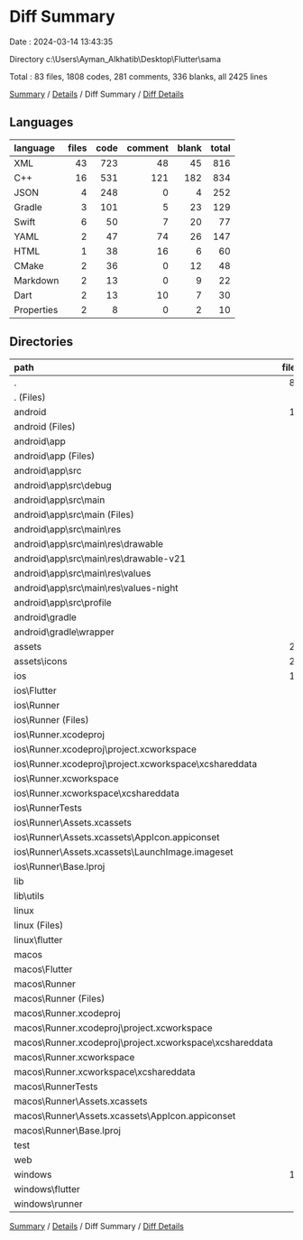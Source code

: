 # Diff Summary

Date : 2024-03-14 13:43:35

Directory c:\\Users\\Ayman_Alkhatib\\Desktop\\Flutter\\sama

Total : 83 files,  1808 codes, 281 comments, 336 blanks, all 2425 lines

[Summary](results.md) / [Details](details.md) / Diff Summary / [Diff Details](diff-details.md)

## Languages
| language | files | code | comment | blank | total |
| :--- | ---: | ---: | ---: | ---: | ---: |
| XML | 43 | 723 | 48 | 45 | 816 |
| C++ | 16 | 531 | 121 | 182 | 834 |
| JSON | 4 | 248 | 0 | 4 | 252 |
| Gradle | 3 | 101 | 5 | 23 | 129 |
| Swift | 6 | 50 | 7 | 20 | 77 |
| YAML | 2 | 47 | 74 | 26 | 147 |
| HTML | 1 | 38 | 16 | 6 | 60 |
| CMake | 2 | 36 | 0 | 12 | 48 |
| Markdown | 2 | 13 | 0 | 9 | 22 |
| Dart | 2 | 13 | 10 | 7 | 30 |
| Properties | 2 | 8 | 0 | 2 | 10 |

## Directories
| path | files | code | comment | blank | total |
| :--- | ---: | ---: | ---: | ---: | ---: |
| . | 83 | 1,808 | 281 | 336 | 2,425 |
| . (Files) | 3 | 57 | 74 | 33 | 164 |
| android | 12 | 168 | 51 | 34 | 253 |
| android (Files) | 3 | 53 | 0 | 12 | 65 |
| android\\app | 8 | 110 | 51 | 21 | 182 |
| android\\app (Files) | 1 | 51 | 5 | 12 | 68 |
| android\\app\\src | 7 | 59 | 46 | 9 | 114 |
| android\\app\\src\\debug | 1 | 3 | 4 | 1 | 8 |
| android\\app\\src\\main | 5 | 53 | 38 | 7 | 98 |
| android\\app\\src\\main (Files) | 1 | 27 | 6 | 1 | 34 |
| android\\app\\src\\main\\res | 4 | 26 | 32 | 6 | 64 |
| android\\app\\src\\main\\res\\drawable | 1 | 4 | 7 | 2 | 13 |
| android\\app\\src\\main\\res\\drawable-v21 | 1 | 4 | 7 | 2 | 13 |
| android\\app\\src\\main\\res\\values | 1 | 9 | 9 | 1 | 19 |
| android\\app\\src\\main\\res\\values-night | 1 | 9 | 9 | 1 | 19 |
| android\\app\\src\\profile | 1 | 3 | 4 | 1 | 8 |
| android\\gradle | 1 | 5 | 0 | 1 | 6 |
| android\\gradle\\wrapper | 1 | 5 | 0 | 1 | 6 |
| assets | 26 | 121 | 0 | 26 | 147 |
| assets\\icons | 26 | 121 | 0 | 26 | 147 |
| ios | 12 | 320 | 4 | 17 | 341 |
| ios\\Flutter | 1 | 26 | 0 | 1 | 27 |
| ios\\Runner | 8 | 271 | 2 | 10 | 283 |
| ios\\Runner (Files) | 3 | 62 | 0 | 4 | 66 |
| ios\\Runner.xcodeproj | 1 | 8 | 0 | 1 | 9 |
| ios\\Runner.xcodeproj\\project.xcworkspace | 1 | 8 | 0 | 1 | 9 |
| ios\\Runner.xcodeproj\\project.xcworkspace\\xcshareddata | 1 | 8 | 0 | 1 | 9 |
| ios\\Runner.xcworkspace | 1 | 8 | 0 | 1 | 9 |
| ios\\Runner.xcworkspace\\xcshareddata | 1 | 8 | 0 | 1 | 9 |
| ios\\RunnerTests | 1 | 7 | 2 | 4 | 13 |
| ios\\Runner\\Assets.xcassets | 3 | 148 | 0 | 4 | 152 |
| ios\\Runner\\Assets.xcassets\\AppIcon.appiconset | 1 | 122 | 0 | 1 | 123 |
| ios\\Runner\\Assets.xcassets\\LaunchImage.imageset | 2 | 26 | 0 | 3 | 29 |
| ios\\Runner\\Base.lproj | 2 | 61 | 2 | 2 | 65 |
| lib | 1 | -1 | 0 | 0 | -1 |
| lib\\utils | 1 | -1 | 0 | 0 | -1 |
| linux | 6 | 112 | 27 | 44 | 183 |
| linux (Files) | 3 | 86 | 18 | 27 | 131 |
| linux\\flutter | 3 | 26 | 9 | 17 | 52 |
| macos | 9 | 490 | 5 | 19 | 514 |
| macos\\Flutter | 1 | 4 | 3 | 4 | 11 |
| macos\\Runner | 5 | 463 | 0 | 9 | 472 |
| macos\\Runner (Files) | 3 | 52 | 0 | 7 | 59 |
| macos\\Runner.xcodeproj | 1 | 8 | 0 | 1 | 9 |
| macos\\Runner.xcodeproj\\project.xcworkspace | 1 | 8 | 0 | 1 | 9 |
| macos\\Runner.xcodeproj\\project.xcworkspace\\xcshareddata | 1 | 8 | 0 | 1 | 9 |
| macos\\Runner.xcworkspace | 1 | 8 | 0 | 1 | 9 |
| macos\\Runner.xcworkspace\\xcshareddata | 1 | 8 | 0 | 1 | 9 |
| macos\\RunnerTests | 1 | 7 | 2 | 4 | 13 |
| macos\\Runner\\Assets.xcassets | 1 | 68 | 0 | 1 | 69 |
| macos\\Runner\\Assets.xcassets\\AppIcon.appiconset | 1 | 68 | 0 | 1 | 69 |
| macos\\Runner\\Base.lproj | 1 | 343 | 0 | 1 | 344 |
| test | 1 | 14 | 10 | 7 | 31 |
| web | 2 | 73 | 16 | 7 | 96 |
| windows | 11 | 454 | 94 | 149 | 697 |
| windows\\flutter | 3 | 26 | 9 | 17 | 52 |
| windows\\runner | 8 | 428 | 85 | 132 | 645 |

[Summary](results.md) / [Details](details.md) / Diff Summary / [Diff Details](diff-details.md)